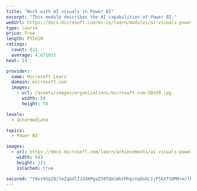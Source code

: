 ```yaml
---
title: "Work with AI visuals in Power BI"
excerpt: "This module describes the AI capabilities of Power BI."
webUrl: https://docs.microsoft.com/en-us/learn/modules/ai-visuals-power-bi/
type: course
price: Free
length: PT1H1M
ratings:
  count: 611
  average: 4.671031
heat: 54

provider:
  name: Microsoft Learn
  domain: microsoft.com
  images:
    - url: /assets/images/organizations/microsoft.com-50x50.jpg
      width: 50
      height: 50

levels:
  - Intermediate

topics:
  - Power BI

images:
  - url: https://docs.microsoft.com/learn/achievements/ai-visuals-power-bi-social.png
    width: 643
    height: 321
    isCached: true

secured: "Y4es9SgZ8/lmZqGdlIJ43KMgaZS9TQmiWkFMhgreqQsRc1jP5kXfS0M0+e/lbPPnOYnJElhMHiwtDiocDyG/IVVkAXWcyWTETmYSXoKfJlE3UalrIk0h0M52qZihqrxUPMeYSc5EB7i90FrNNfPUzKD688JSed1gPpH1MqKK9BrMaO4720oLAf862r8MqH20v3EX+8XzlhK+uCA6LwdcB3hYUyXCE71q+VRMZ6ESW6E+DcViZkn7aNva68HTP7E7cmyqR+N4wJf7lJVPKso+ID9C4bpZ/cgUS88/oeSIYgXTZRZvzPRQm9GiT1+T3ys0Rccer5wuwitRpVztAMEO9mPmEtx0eQCnJowLM7O9X1ujWSPbe+5nJeE8Gv7rIUlNp8qhOfxZgQxGMn664Myf4NX0d7ALKU4numjM1lp+eXw=;my+gBNLABmhENfyrXytBmg=="
---
```


